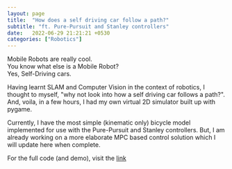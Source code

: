 ```yaml
---
layout: page
title:  "How does a self driving car follow a path?"
subtitle: "ft. Pure-Pursuit and Stanley controllers"
date:   2022-06-29 21:21:21 +0530
categories: ["Robotics"]
---
```


Mobile Robots are really cool.   
You know what else is a Mobile Robot?  
Yes, Self-Driving cars.   

Having learnt SLAM and Computer Vision in the context of robotics, I thought to myself, "why not look into how a self driving car follows a path?". And, voila, in a few hours, I had my own virtual 2D simulator built up with pygame.  

Currently, I have the most simple (kinematic only) bicycle model implemented for use with the Pure-Pursuit and Stanley controllers. But, I am already working on a more elaborate MPC based control solution which I will update here when complete.

For the full code (and demo), visit the [link](https://github.com/Stephen-Tellis/self_driving_project)